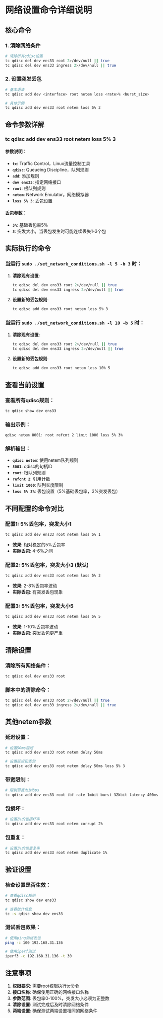 # 网络设置命令详细说明

## 核心命令

### 1. 清除网络条件
```bash
# 清除所有qdisc设置
tc qdisc del dev ens33 root 2>/dev/null || true
tc qdisc del dev ens33 ingress 2>/dev/null || true
```

### 2. 设置突发丢包
```bash
# 基本语法
tc qdisc add dev <interface> root netem loss <rate>% <burst_size>

# 具体示例
tc qdisc add dev ens33 root netem loss 5% 3
```

## 命令参数详解

### tc qdisc add dev ens33 root netem loss 5% 3

#### 参数说明：
- **`tc`**: Traffic Control，Linux流量控制工具
- **`qdisc`**: Queueing Discipline，队列规则
- **`add`**: 添加规则
- **`dev ens33`**: 指定网络接口
- **`root`**: 根队列规则
- **`netem`**: Network Emulator，网络模拟器
- **`loss 5% 3`**: 丢包设置

#### 丢包参数：
- **`5%`**: 基础丢包率5%
- **`3`**: 突发大小，当丢包发生时可能连续丢失1-3个包

## 实际执行的命令

### 当运行 `sudo ./set_network_conditions.sh -l 5 -b 3` 时：

1. **清除现有设置**:
   ```bash
   tc qdisc del dev ens33 root 2>/dev/null || true
   tc qdisc del dev ens33 ingress 2>/dev/null || true
   ```

2. **设置新的丢包规则**:
   ```bash
   tc qdisc add dev ens33 root netem loss 5% 3
   ```

### 当运行 `sudo ./set_network_conditions.sh -l 10 -b 5` 时：

1. **清除现有设置**:
   ```bash
   tc qdisc del dev ens33 root 2>/dev/null || true
   tc qdisc del dev ens33 ingress 2>/dev/null || true
   ```

2. **设置新的丢包规则**:
   ```bash
   tc qdisc add dev ens33 root netem loss 10% 5
   ```

## 查看当前设置

### 查看所有qdisc规则：
```bash
tc qdisc show dev ens33
```

### 输出示例：
```
qdisc netem 8001: root refcnt 2 limit 1000 loss 5% 3%
```

### 解析输出：
- **`qdisc netem`**: 使用netem队列规则
- **`8001`**: qdisc的句柄ID
- **`root`**: 根队列规则
- **`refcnt 2`**: 引用计数
- **`limit 1000`**: 队列长度限制
- **`loss 5% 3%`**: 丢包设置（5%基础丢包率，3%突发丢包）

## 不同配置的命令对比

### 配置1: 5%丢包率，突发大小1
```bash
tc qdisc add dev ens33 root netem loss 5% 1
```
- **效果**: 相对稳定的5%丢包率
- **实际丢包**: 4-6%之间

### 配置2: 5%丢包率，突发大小3 (默认)
```bash
tc qdisc add dev ens33 root netem loss 5% 3
```
- **效果**: 2-8%丢包率波动
- **实际丢包**: 有突发丢包现象

### 配置3: 5%丢包率，突发大小5
```bash
tc qdisc add dev ens33 root netem loss 5% 5
```
- **效果**: 1-10%丢包率波动
- **实际丢包**: 突发丢包更严重

## 清除设置

### 清除所有网络条件：
```bash
tc qdisc del dev ens33 root
```

### 脚本中的清除命令：
```bash
tc qdisc del dev ens33 root 2>/dev/null || true
tc qdisc del dev ens33 ingress 2>/dev/null || true
```

## 其他netem参数

### 延迟设置：
```bash
# 设置50ms延迟
tc qdisc add dev ens33 root netem delay 50ms

# 设置延迟和丢包
tc qdisc add dev ens33 root netem delay 50ms loss 5% 3
```

### 带宽限制：
```bash
# 限制带宽为1Mbps
tc qdisc add dev ens33 root tbf rate 1mbit burst 32kbit latency 400ms
```

### 包损坏：
```bash
# 设置2%的包损坏率
tc qdisc add dev ens33 root netem corrupt 2%
```

### 包重复：
```bash
# 设置1%的包重复率
tc qdisc add dev ens33 root netem duplicate 1%
```

## 验证设置

### 检查设置是否生效：
```bash
# 查看qdisc规则
tc qdisc show dev ens33

# 查看统计信息
tc -s qdisc show dev ens33
```

### 测试丢包效果：
```bash
# 使用ping测试丢包
ping -c 100 192.168.31.136

# 使用iperf测试
iperf3 -c 192.168.31.136 -t 30
```

## 注意事项

1. **权限要求**: 需要root权限执行tc命令
2. **接口名称**: 确保使用正确的网络接口名称
3. **参数范围**: 丢包率0-100%，突发大小必须为正整数
4. **清除设置**: 测试完成后及时清除网络条件
5. **两端设置**: 确保测试两端设置相同的网络条件 